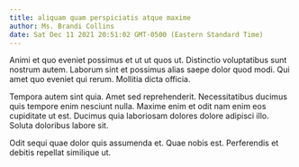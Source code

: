 ```yaml
---
title: aliquam quam perspiciatis atque maxime
author: Ms. Brandi Collins
date: Sat Dec 11 2021 20:51:02 GMT-0500 (Eastern Standard Time)
---
```

Animi et quo eveniet possimus et ut ut quos ut. Distinctio voluptatibus sunt nostrum autem. Laborum sint et possimus alias saepe dolor quod modi. Qui amet quo eveniet qui rerum. Mollitia dicta officia.

 Tempora autem sint quia. Amet sed reprehenderit. Necessitatibus ducimus quis tempore enim nesciunt nulla. Maxime enim et odit nam enim eos cupiditate ut est. Ducimus quia laboriosam dolores dolore adipisci illo. Soluta doloribus labore sit.

 Odit sequi quae dolor quis assumenda et. Quae nobis est. Perferendis et debitis repellat similique ut.